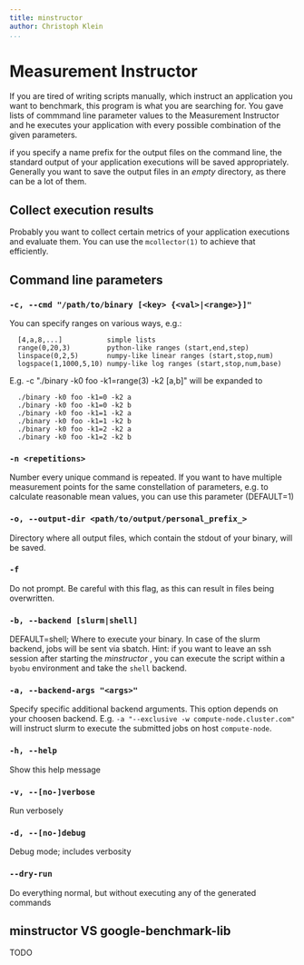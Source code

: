 ```yaml
---
title: minstructor
author: Christoph Klein
...
```


# Measurement Instructor

If you are tired of writing scripts manually, which instruct
an application you want to benchmark, this program is what
you are searching for. You gave lists of commmand line parameter
values to the Measurement Instructor and he executes your
application with every possible combination of the given parameters.

if you specify a name prefix for the output files on the command line, the
standard output of your application executions will be saved appropriately.
Generally you want to save the output files in an *empty* directory, as
there can be a lot of them.

## Collect execution results
Probably you want to collect certain metrics of your application executions
and evaluate them. You can use the `mcollector(1)` to achieve that efficiently.

## Command line parameters

### `-c, --cmd "/path/to/binary [<key> {<val>|<range>}]"`
You can specify ranges on various ways, e.g.:

```
  [4,a,8,...]           simple lists
  range(0,20,3)         python-like ranges (start,end,step)
  linspace(0,2,5)       numpy-like linear ranges (start,stop,num)
  logspace(1,1000,5,10) numpy-like log ranges (start,stop,num,base)
```

E.g. -c "./binary -k0 foo -k1=range(3) -k2 [a,b]" will be expanded to
```
  ./binary -k0 foo -k1=0 -k2 a
  ./binary -k0 foo -k1=0 -k2 b
  ./binary -k0 foo -k1=1 -k2 a
  ./binary -k0 foo -k1=1 -k2 b
  ./binary -k0 foo -k1=2 -k2 a
  ./binary -k0 foo -k1=2 -k2 b
```

### `-n <repetitions>`
Number every unique command is repeated.  If you want to have multiple
measurement points for the same constellation of parameters, e.g. to
calculate reasonable mean values, you can use this parameter (DEFAULT=1)

### `-o, --output-dir <path/to/output/personal_prefix_>`
Directory where all output files, which contain the stdout of
your binary, will be saved.

### `-f`
Do not prompt. Be careful with this flag, as this can result
in files being overwritten.

### `-b, --backend [slurm|shell]`
DEFAULT=shell; Where to execute your binary.  In case of the slurm backend, jobs
will be sent via sbatch.  Hint: if you want to leave an ssh session after
starting the *minstructor* , you can execute the script within a `byobu`
environment and take the `shell` backend.

### `-a, --backend-args "<args>"`
Specify specific additional backend arguments. This option depends on your
choosen backend.
E.g. `-a "--exclusive -w compute-node.cluster.com"` will instruct slurm to
execute the submitted jobs on host `compute-node`.

### `-h, --help`
Show this help message

### `-v, --[no-]verbose`
Run verbosely

### `-d, --[no-]debug`
Debug mode; includes verbosity

### `--dry-run`
Do everything normal, but without executing any of the generated commands

## minstructor VS google-benchmark-lib
TODO
